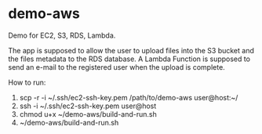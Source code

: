 # demo-aws
Demo for EC2, S3, RDS, Lambda.

The app is supposed to allow the user to upload files into the S3 bucket and the files metadata to the RDS database. A Lambda Function is supposed to send an e-mail to the registered user when the upload is complete.

How to run:
1. scp -r -i ~/.ssh/ec2-ssh-key.pem /path/to/demo-aws user@host:~/
2. ssh -i ~/.ssh/ec2-ssh-key.pem user@host
3. chmod u+x ~/demo-aws/build-and-run.sh
4. ~/demo-aws/build-and-run.sh